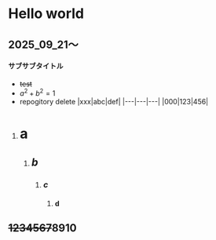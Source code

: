 # Hello world
## 2025_09_21〜
#### サブサブタイトル
- ~~test~~
- $a^2+b^2=1$
- repogitory delete
  |xxx|abc|def|
  |---|---|---|
  |000|123|456|  
1. # a   
    1. ## *b*
        1. ### ***c***
            1. #### **d**
## ~~1234567~~8910


